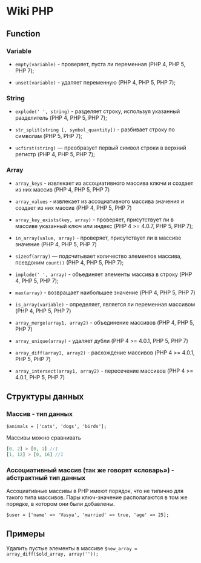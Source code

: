 # Wiki PHP

## Function

### Variable

* `empty(variable)` - проверяет, пуста ли переменная (PHP 4, PHP 5, PHP 7);
 
* `unset(variable)` - удаляет переменную (PHP 4, PHP 5, PHP 7);

### String

* `explode(' ', string)` - разделяет строку, используя указанный разделитель (PHP 4, PHP 5, PHP 7);

* `str_split(string [, symbol_quantity])` - разбивает строку по символам (PHP 5, PHP 7);

* `ucfirst(string)` — преобразует первый символ строки в верхний регистр (PHP 4, PHP 5, PHP 7);

### Array

* `array_keys` - извлекает из ассоциативного массива ключи и создает из них массив (PHP 4, PHP 5, PHP 7)

* `array_values` - извлекает из ассоциативного массива значения и создает из них массив (PHP 4, PHP 5, PHP 7)

* `array_key_exists(key, array)` - проверяет, присутствует ли в массиве указанный ключ или индекс (PHP 4 >= 4.0.7, PHP 5, PHP 7);

* `in_array(value, array)` - проверяет, присутствует ли в массиве значение (PHP 4, PHP 5, PHP 7)

* `sizeof(array)` — подсчитывает количество элементов массива, псевдоним `count()` (PHP 4, PHP 5, PHP 7);

* `implode(' ', array)` - объединяет элементы массива в строку (PHP 4, PHP 5, PHP 7);

* `max(array)` - возвращает наибольшее значение (PHP 4, PHP 5, PHP 7)

* `is_array(variable)` - определяет, является ли переменная массивом (PHP 4, PHP 5, PHP 7)

* `array_merge(array1, array2)` - объединение массивов (PHP 4, PHP 5, PHP 7)

* `array_unique(array)` - удаляет дубли (PHP 4 >= 4.0.1, PHP 5, PHP 7)

* `array_diff(array1, array2)` - расхождение массивов (PHP 4 >= 4.0.1, PHP 5, PHP 7)

* `array_intersect(array1, array2)` - пересечение массивов (PHP 4 >= 4.0.1, PHP 5, PHP 7)
 
## Структуры данных 

### Массив - тип данных

`$animals = ['cats', 'dogs', 'birds'];`

Массивы можно сравнивать
```php
[0, 2] > [0, 1] //1
[1, 12] > [0, 16] //1
```

### Ассоциативный массив (так же говорят «словарь») - абстрактный тип данных

Ассоциативные массивы в PHP имеют порядок, что не типично для такого типа массивов. Пары ключ-значение располагаются в том же порядке, в котором они были добавлены. 

`$user = ['name' => 'Vasya', 'married' => true, 'age' => 25];`

## Примеры

Удалить пустые элементы в массиве
`$new_array = array_diff($old_array, array(''));`






